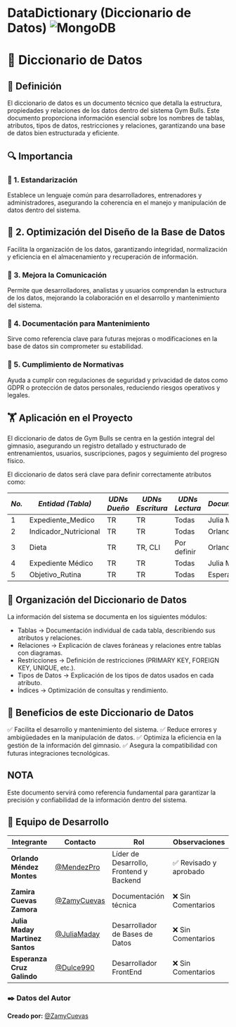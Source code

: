    #  DataDictionary (Diccionario de Datos) ![MongoDB](https://img.shields.io/badge/MongoDB-4EA94B?style=for-the-badge&logo=mongodb&logoColor=white)


# 📖 Diccionario de Datos  

## 📌 Definición  

El diccionario de datos es un documento técnico que detalla la estructura, propiedades y relaciones de los datos dentro del sistema Gym Bulls. Este documento proporciona información esencial sobre los nombres de tablas, atributos, tipos de datos, restricciones y relaciones, garantizando una base de datos bien estructurada y eficiente.

## 🔍 Importancia  

### 📌 1. Estandarización  
Establece un lenguaje común para desarrolladores, entrenadores y administradores, asegurando la coherencia en el manejo y manipulación de datos dentro del sistema.

## 📌 2. Optimización del Diseño de la Base de Datos
Facilita la organización de los datos, garantizando integridad, normalización y eficiencia en el almacenamiento y recuperación de información.

### 📌 3. Mejora la Comunicación  
Permite que desarrolladores, analistas y usuarios comprendan la estructura de los datos, mejorando la colaboración en el desarrollo y mantenimiento del sistema.

### 📌 4. Documentación para Mantenimiento  
Sirve como referencia clave para futuras mejoras o modificaciones en la base de datos sin comprometer su estabilidad. 

### 📌 5. Cumplimiento de Normativas  
Ayuda a cumplir con regulaciones de seguridad y privacidad de datos como GDPR o protección de datos personales, reduciendo riesgos operativos y legales.

## 🏋️ Aplicación en el Proyecto  

El diccionario de datos de Gym Bulls se centra en la gestión integral del gimnasio, asegurando un registro detallado y estructurado de entrenamientos, usuarios, suscripciones, pagos y seguimiento del progreso físico.

El diccionario de datos será clave para definir correctamente atributos como:  

|*No.*|*Entidad (Tabla)* |*UDNs Dueño*|*UDNs Escritura*|*UDNs Lectura*|*Documentador*|
|----------|--------|---|-------------|---|----|
|1|Expediente_Medico|TR|TR|Todas|Julia M.|
|2|Indicador_Nutricional|TR|TR|Todas|Orlando M.|
|3|Dieta|TR|TR, CLI|Por definir|Orlando M.|
|4|Expediente Médico|TR|TR|Todas|Julia M.|
|5|Objetivo_Rutina|TR|TR|Todas|Esperanza C.|

## 📂 Organización del Diccionario de Datos

La información del sistema se documenta en los siguientes módulos:

- Tablas → Documentación individual de cada tabla, describiendo sus atributos y relaciones.
- Relaciones → Explicación de claves foráneas y relaciones entre tablas con diagramas.
- Restricciones → Definición de restricciones (PRIMARY KEY, FOREIGN KEY, UNIQUE, etc.).
- Tipos de Datos → Explicación de los tipos de datos usados en cada atributo.
- Índices → Optimización de consultas y rendimiento.


## 🔹 Beneficios de este Diccionario de Datos

✅ Facilita el desarrollo y mantenimiento del sistema.
✅ Reduce errores y ambigüedades en la manipulación de datos.
✅ Optimiza la eficiencia en la gestión de la información del gimnasio.
✅ Asegura la compatibilidad con futuras integraciones tecnológicas.

## NOTA

Este documento servirá como referencia fundamental para garantizar la precisión y confiabilidad de la información dentro del sistema.  

## 👥 Equipo de Desarrollo  

| Integrante | Contacto | Rol | Observaciones |
|------------|----------|----------------------------|------------------|
| **Orlando Méndez Montes** | [@MendezPro](https://github.com/MendezPro) | Líder de Desarrollo, Frontend y Backend | ✅ Revisado y aprobado |
| **Zamira Cuevas Zamora** | [@ZamyCuevas](https://github.com/ZamyCuevas) | Documentación técnica | ❌ Sin Comentarios |
| **Julia Maday Martinez Santos** | [@JuliaMaday](https://github.com/JuliaMaday) | Desarrollador de Bases de Datos | ❌ Sin Comentarios |
| **Esperanza Cruz Galindo** | [@Dulce990](https://github.com/Dulce990) | Desarrollador FrontEnd | ❌ Sin Comentarios |

### ✒️ **Datos del Autor** 

**Creado por:** [@ZamyCuevas](https://github.com/ZamyCuevas)  
